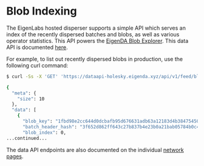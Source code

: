 # Blob Indexing

The EigenLabs hosted disperser supports a simple API which serves an index of the recently dispersed batches and blobs, as well as various operator statistics. This API powers the [EigenDA Blob Explorer](https://blobs.eigenda.xyz/). This data API is documented [here](https://dataapi.eigenda.xyz/api/v1/swagger/index.html#/).

For example, to list out recently dispersed blobs in production, use the following curl command:

```bash
$ curl -Ss -X 'GET' 'https://dataapi-holesky.eigenda.xyz/api/v1/feed/blobs' -H 'accept: application/json'

{
  "meta": {
    "size": 10
  },
  "data": [
    {
      "blob_key": "1fbd98e2cc644d0dcbafb95d676631adb63a12183d4b38475450c23322ef497a-313732393732303639393134303635353335332f302f33332f312f33332fe3b0c44298fc1c149afbf4c8996fb92427ae41e4649b934ca495991b7852b855",
      "batch_header_hash": "3f652d862ff643c27b837b4e23b0a21bab05784b0c4490d38dc65aa3334464e8",
      "blob_index": 0,
...continued...
```

The data API endpoints are also documented on the individual [network pages](../networks/README.md).
